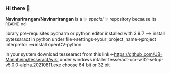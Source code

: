 ### Hi there 👋

**Navinsrirangan/Navinsrirangan** is a ✨ _special_ ✨ repository because its `README.md`

library pre-requisites pycharm or python editor installed with 3.9.7
==> install pytessaract in python under file=>settings=>your_project_name=>project interpretor
==>install openCV-python

in your system download tessearact from this link=>https://github.com/UB-Mannheim/tesseract/wiki
under windows intaller tesseract-ocr-w32-setup-v5.0.0-alpha.20210811.exe choose 64 bit or 32 bit
